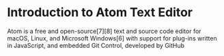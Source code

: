 # Introduction to Atom Text Editor

Atom is a free and open-source[7][8] text and source code editor for macOS, Linux, and Microsoft Windows[6] with support for plug-ins written in JavaScript, and embedded Git Control, developed by GitHub
